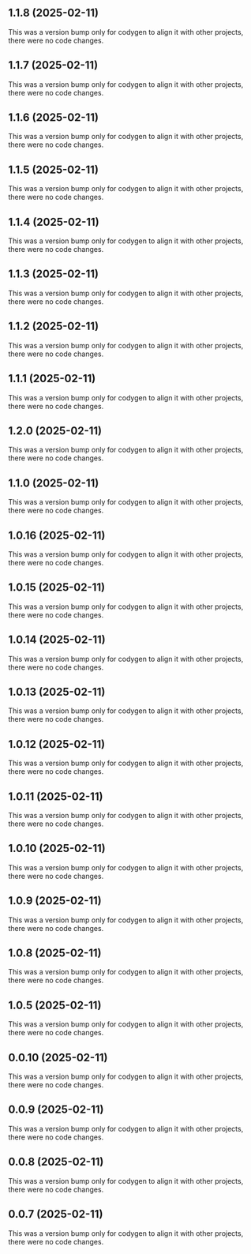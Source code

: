 ## 1.1.8 (2025-02-11)

This was a version bump only for codygen to align it with other projects, there were no code changes.

## 1.1.7 (2025-02-11)

This was a version bump only for codygen to align it with other projects, there were no code changes.

## 1.1.6 (2025-02-11)

This was a version bump only for codygen to align it with other projects, there were no code changes.

## 1.1.5 (2025-02-11)

This was a version bump only for codygen to align it with other projects, there were no code changes.

## 1.1.4 (2025-02-11)

This was a version bump only for codygen to align it with other projects, there were no code changes.

## 1.1.3 (2025-02-11)

This was a version bump only for codygen to align it with other projects, there were no code changes.

## 1.1.2 (2025-02-11)

This was a version bump only for codygen to align it with other projects, there were no code changes.

## 1.1.1 (2025-02-11)

This was a version bump only for codygen to align it with other projects, there were no code changes.

## 1.2.0 (2025-02-11)

This was a version bump only for codygen to align it with other projects, there were no code changes.

## 1.1.0 (2025-02-11)

This was a version bump only for codygen to align it with other projects, there were no code changes.

## 1.0.16 (2025-02-11)

This was a version bump only for codygen to align it with other projects, there were no code changes.

## 1.0.15 (2025-02-11)

This was a version bump only for codygen to align it with other projects, there were no code changes.

## 1.0.14 (2025-02-11)

This was a version bump only for codygen to align it with other projects, there were no code changes.

## 1.0.13 (2025-02-11)

This was a version bump only for codygen to align it with other projects, there were no code changes.

## 1.0.12 (2025-02-11)

This was a version bump only for codygen to align it with other projects, there were no code changes.

## 1.0.11 (2025-02-11)

This was a version bump only for codygen to align it with other projects, there were no code changes.

## 1.0.10 (2025-02-11)

This was a version bump only for codygen to align it with other projects, there were no code changes.

## 1.0.9 (2025-02-11)

This was a version bump only for codygen to align it with other projects, there were no code changes.

## 1.0.8 (2025-02-11)

This was a version bump only for codygen to align it with other projects, there were no code changes.

## 1.0.5 (2025-02-11)

This was a version bump only for codygen to align it with other projects, there were no code changes.

## 0.0.10 (2025-02-11)

This was a version bump only for codygen to align it with other projects, there were no code changes.

## 0.0.9 (2025-02-11)

This was a version bump only for codygen to align it with other projects, there were no code changes.

## 0.0.8 (2025-02-11)

This was a version bump only for codygen to align it with other projects, there were no code changes.

## 0.0.7 (2025-02-11)

This was a version bump only for codygen to align it with other projects, there were no code changes.

